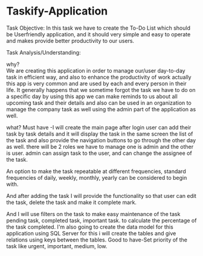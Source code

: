# Taskify-Application

Task Objective:
In this task we have to create the To-Do List which should be Userfriendly application, and it should very simple and easy to operate and makes provide better productivity to our users.

Task Analysis/Understanding:

why?  
We are creating this application in order to manage our/user day-to-day task in efficient way, and also to enhance the productivity of work actually this app is very common and are used by each and every person in their life. It generally happens that we sometime forgot the task we have to do on a specific day by using this app we can make reminds to us about all upcoming task and their details and also can be used in an organization to manage the company task as well using the admin part of the application as well. 

what? 
Must have -I will create the main page after login user can add their task by task details and it will display the task in the same screen the list of the task and also provide the navigation buttons to go through the other day as well. there will be 2 roles we have to manage one is admin and the other is user. admin can assign task to the user, and can change the assignee of the task.

An option to make the task repeatable at different frequencies, standard frequencies of daily, weekly, monthly, yearly can be considered to begin with. 

And after adding the task I will provide the functionality so that user can edit the task, delete the task and make it complete mark.

And I will use filters on the task to make easy maintenance of the task pending task, completed task, important task. to calculate the percentage of the task completed. 
I'm also going to create the data model for this application using SQL Server for this i will create the tables and give relations using keys between the tables.
Good to have-Set priority of the task like urgent, important, medium, low.
